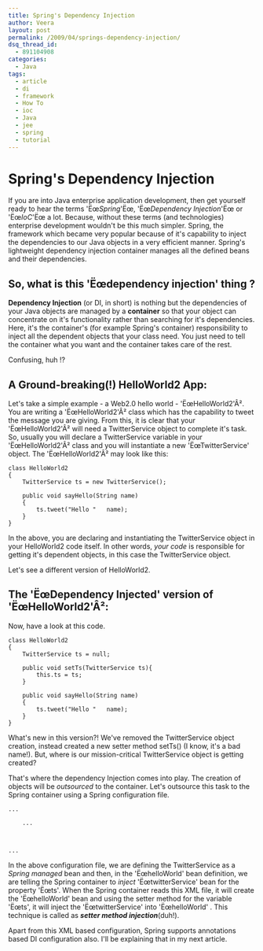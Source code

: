 ```yaml
---
title: Spring's Dependency Injection
author: Veera
layout: post
permalink: /2009/04/springs-dependency-injection/
dsq_thread_id:
  - 891104908
categories:
  - Java
tags:
  - article
  - di
  - framework
  - How To
  - ioc
  - Java
  - jee
  - spring
  - tutorial
---
```

# Spring's Dependency Injection

If you are into Java enterprise application development, then get yourself ready to hear the terms 'Ëœ*Spring*'Ëœ, 'Ëœ*Dependency Injection*'Ëœ or 'Ëœ*IoC*'Ëœ a lot. Because, without these terms (and technologies) enterprise development wouldn't be this much simpler. Spring, the framework which became very popular because of it's capability to inject the dependencies to our Java objects in a very efficient manner. Spring's lightweight dependency injection container manages all the defined beans and their dependencies.



## So, what is this 'Ëœdependency injection' thing ?

**Dependency Injection** (or DI, in short) is nothing but the dependencies of your Java objects are managed by a **container** so that your object can concentrate on it's functionality rather than searching for it's dependencies. Here, it's the container's (for example Spring's container) responsibility to inject all the dependent objects that your class need. You just need to tell the container what you want and the container takes care of the rest.

Confusing, huh !? 

## A Ground-breaking(!) HelloWorld2 App:

Let's take a simple example - a Web2.0 hello world - 'ËœHelloWorld2'Â². You are writing a 'ËœHelloWorld2'Â² class which has the capability to tweet the message you are giving. From this, it is clear that your 'ËœHelloWorld2'Â² will need a TwitterService object to complete it's task. So, usually you will declare a TwitterService variable in your 'ËœHelloWorld2'Â² class and you will instantiate a new 'ËœTwitterService' object. The 'ËœHelloWorld2'Â² may look like this:

    class HelloWorld2
    {
    	TwitterService ts = new TwitterService();
    
    	public void sayHello(String name)
    	{
    		ts.tweet("Hello "   name);
    	}
    }
    

In the above, you are declaring and instantiating the TwitterService object in your HelloWorld2 code itself. In other words, *your code* is responsible for getting it's dependent objects, in this case the TwitterService object.

Let's see a different version of HelloWorld2.

## The 'ËœDependency Injected' version of 'ËœHelloWorld2'Â²:

Now, have a look at this code.

    class HelloWorld2
    {
    	TwitterService ts = null;
    
    	public void setTs(TwitterService ts){
    		this.ts = ts;
    	}
    
    	public void sayHello(String name)
    	{
    		ts.tweet("Hello "   name);
    	}
    }
    

What's new in this version?! We've removed the TwitterService object creation, instead created a new setter method setTs() (I know, it's a bad name!). But, where is our mission-critical TwitterService object is getting created? 

That's where the dependency Injection comes into play. The creation of objects will be *outsourced* to the container. Let's outsource this task to the Spring container using a Spring configuration file.

    
    ...
    	
    	...
    	
    		
    	
    ...
    
    

In the above configuration file, we are defining the TwitterService as a *Spring managed* bean and then, in the 'ËœhelloWorld' bean definition, we are telling the Spring container to *inject* 'ËœtwitterService' bean for the property 'Ëœts'. When the Spring container reads this XML file, it will create the 'ËœhelloWorld' bean and using the setter method for the variable 'Ëœts', it will inject the 'ËœtwitterService' into 'ËœhelloWorld' . This technique is called as ***setter method injection***(duh!).

Apart from this XML based configuration, Spring supports annotations based DI configuration also. I'll be explaining that in my next article.